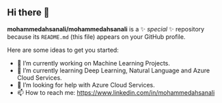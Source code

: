 ## Hi there 👋

**mohammedahsanali/mohammedahsanali** is a ✨ _special_ ✨ repository because its `README.md` (this file) appears on your GitHub profile.

Here are some ideas to get you started:

- 🔭 I’m currently working on Machine Learning Projects.
- 🌱 I’m currently learning Deep Learning, Natural Language and Azure Cloud Services. 
- 🤔 I’m looking for help with Azure Cloud Services.
- 📫 How to reach me: https://www.linkedin.com/in/mohammedahsanali
